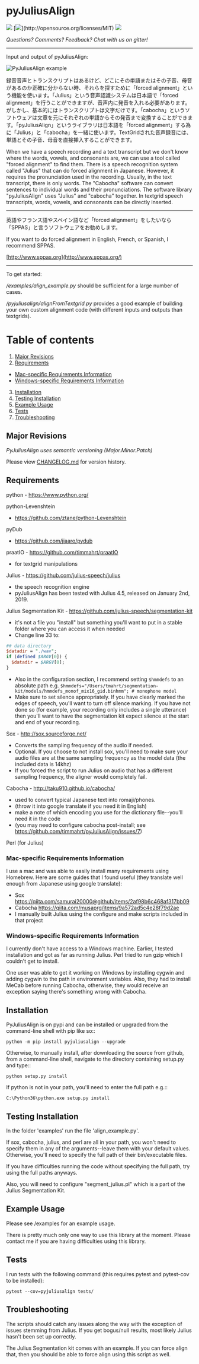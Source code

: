 
# pyJuliusAlign

 [![](https://badges.gitter.im/pyJuliusAlign/Lobby.svg)](https://gitter.im/pyJuliusAlign/Lobby?utm_source=badge&utm_medium=badge&utm_campaign=pr-badge&utm_content=badge) [![](https://img.shields.io/badge/license-MIT-blue.svg?)](http://opensource.org/licenses/MIT) [![](https://img.shields.io/pypi/v/pyjuliusalign.svg)](https://pypi.org/project/pyjuliusalign/)

*Questions?  Comments?  Feedback?  Chat with us on gitter!*

-----

Input and output of pyJuliusAlign:

![PyJuliusAlign example](./examples/files/pyjulius_example.png)

録音音声とトランスクリプトはあるけど、どこにその単語またはその子音、母音があるのか正確に分からない時、それらを探すために「forced alignment」という機能を使います。「Julius」という音声認識システムは日本語で「forced alignment」を行うことができますが、音声内に発音を入れる必要があります。がしかし、基本的にはトランスクリプトは文字だけです。「cabocha」というソフトウェアは文章を元にそれぞれの単語からその発音まで変換することができます。「pyJuliusAlign」というライブラリは日本語を「forced alignment」する為に「Julius」と「cabocha」を一緒に使います。TextGridされた音声録音には、単語とその子音、母音を直接挿入することができます。

When we have a speech recording and a text transcript but we don't know where the words, vowels, and consonants are, we can use a tool called "forced alignment" to find them. There is a speech recognition system called "Julius" that can do forced alignment in Japanese. However, it requires the pronunciation used in the recording. Usually, in the text transcript, there is only words. The "Cabocha" software can convert sentences to individual words and their pronunciations. The software library "pyJuliusAlign" uses "Julius" and "cabocha" together. In textgrid speech transcripts, words, vowels, and consonants can be directly inserted.

----

英語やフランス語やスペイン語など「forced alignment」をしたいなら「SPPAS」と言うソフトウェアをお勧めします。

If you want to do forced alignment in English, French, or Spanish, I recommend SPPAS.

[http://www.sppas.org](http://www.sppas.org/)


----

To get started:

*/examples/align_example.py* should be sufficient for a large number of cases.

*/pyjuliusalign/alignFromTextgrid.py* provides a good example of building your own custom alignment code (with different inputs and outputs than textgrids).  


# Table of contents
1. [Major Revisions](#major-revisions)
2. [Requirements](#requirements)
  * [Mac-specific Requirements Information](#mac-specific-requirements-information)
  * [Windows-specific Requirements Information](#windows-specific-requirements-information)
3. [Installation](#installation)
4. [Testing Installation](#testing-installation)
5. [Example Usage](#example-usage)
5. [Tests](#tests)
6. [Troubleshooting](#troubleshooting)


## Major Revisions

*PyJuliusAlign uses semantic versioning (Major.Minor.Patch)*

Please view [CHANGELOG.md](https://github.com/timmahrt/praatIO/blob/main/CHANGELOG.md) for version history.


## Requirements

python - https://www.python.org/

python-Levenshtein
- https://github.com/ztane/python-Levenshtein

pyDub
- https://github.com/jiaaro/pydub

praatIO - https://github.com/timmahrt/praatIO
 - for textgrid manipulations

Julius - https://github.com/julius-speech/julius
 - the speech recognition engine
 - pyJuliusAlign has been tested with Julius 4.5, released on January 2nd, 2019.

Julius Segmentation Kit - https://github.com/julius-speech/segmentation-kit
 - it's not a file you "install" but something you'll want to put in a stable folder where you can access it when needed
 - Change line 33 to:
  ```perl
  ## data directory
  $datadir = "./wav";
  if (defined $ARGV[0]) {
    $datadir = $ARGV[0];
  }
  ```
  - Also in the configuration section, I recommend setting `$hmmdefs` to an absolute path e.g. `$hmmdefs="/Users/tmahrt/segmentation-kit/models/hmmdefs_monof_mix16_gid.binhmm"; # monophone model`
  - Make sure to set silence appropriately.  If you have clearly marked the edges of speech, you'll want to turn off silence marking.  If you have not done so (for example, your recording only includes a single utterance) then you'll want to have the segmentation kit expect silence at the start and end of your recording.

Sox - http://sox.sourceforge.net/
 - Converts the sampling frequency of the audio if needed.
 - Optional.  If you choose to not install sox, you'll need to make sure your audio files are at the same sampling frequency as the model data (the included data is 14khz)
 - If you forced the script to run Julius on audio that has a different sampling frequency, the aligner would completely fail.

Cabocha - http://taku910.github.io/cabocha/ 
 - used to convert typical Japanese text into romaji/phones.
 - (throw it into google translate if you need it in English)
 - make a note of which encoding you use for the dictionary file--you'll need it in the code
 - (you may need to configure cabocha post-install; see https://github.com/timmahrt/pyJuliusAlign/issues/7)

Perl (for Julius)


### Mac-specific Requirements Information

I use a mac and was able to easily install many requirements using Homebrew.  Here are some guides that I found useful (they translate well enough from Japanese using google translate):
 - Sox https://qiita.com/samurai20000@github/items/2af98b6c468af317bb09
 - Cabocha https://qiita.com/musaprg/items/9a572ad5c4e28f79d2ae
 - I manually built Julius using the configure and make scripts included in that project


### Windows-specific Requirements Information

I currently don't have access to a Windows machine. Earlier, I tested installation and got as far as running Julius. Perl tried to run gzip which I couldn't get to install.

One user was able to get it working on Windows by installing cygwin and adding cygwin to the path in environment variables.  Also, they had to install MeCab before running Cabocha, otherwise, they would receive an exception saying there's something wrong with Cabocha.


## Installation

PyJuliusAlign is on pypi and can be installed or upgraded from the command-line shell with pip like so::

    python -m pip install pyjuliusalign --upgrade

Otherwise, to manually install, after downloading the source from github, from a command-line shell, navigate to the directory containing setup.py and type::

    python setup.py install

If python is not in your path, you'll need to enter the full path e.g.::

	C:\Python36\python.exe setup.py install


## Testing Installation

In the folder 'examples' run the file 'align_example.py'.

If sox, cabocha, julius, and perl are all in your path, you won't need to specify them in any of the arguments--leave them with your default values. Otherwise, you'll need to specify the full path of their bin/executable files.

If you have difficulties running the code without specifying the full path, try using the full paths anyways.

Also, you will need to configure "segment_julius.pl" which is a part of the Julius Segmentation Kit.


## Example Usage

Please see /examples for an example usage.

There is pretty much only one way to use this library at the moment. Please contact me if you are having difficulties using this library.


## Tests

I run tests with the following command (this requires pytest and pytest-cov to be installed):

`pytest --cov=pyjuliusalign tests/`


## Troubleshooting

The scripts should catch any issues along the way with the exception of  issues stemming from Julius.  If you get bogus/null results, most likely Julius hasn't been set up correctly.

The Julius Segmentation kit comes with an example.  If you can force align that, then you should be able to force align using this script as well.



